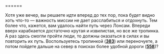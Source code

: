 ======

Хотя уже вечер, вы решаете идти вперед до тех пор, пока будет видно хоть что-то — важность миссии не дает расслабиться и отдохнуть. Тем более что, кажется, вам удалось найти путь через Лонсам. Впереди вверх карабкается достаточно крутая и извилистая, но все же тропинка. А раз здесь смогли пройти люди, то должны оказаться в силах и вы повторить их путь. Воспользуетесь тропинкой ([**383**](#n_383)) или переночуете, а потом пойдете дальше на север в поисках более удобной дороги ([**558**](#n_558))?

